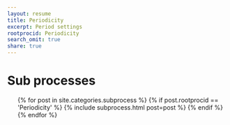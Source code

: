 ```yaml
---
layout: resume
title: Periodicity
excerpt: Period settings
rootprocid: Periodicity
search_omit: true
share: true
---
```


<h1 class='foot-description'>Sub processes</h1>
<ul class='post-list'>
{% for post in site.categories.subprocess %}
  {% if post.rootprocid == 'Periodicity' %}
    {% include subprocess.html post=post %}
  {% endif %}
{% endfor %}
</ul>
